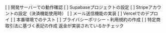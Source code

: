 [ ] 開発サーバーでの動作確認
[ ] Supabaseプロジェクトの設定
[ ] Stripeアカウントの設定（決済機能使用時）
[ ] メール送信機能の実装
[ ] Vercelでのデプロイ
[ ] 本番環境でのテスト
[ ] プライバシーポリシー・利用規約の作成
[ ] 特定商取引法に基づく表記の作成
返金が実装されているかチェック